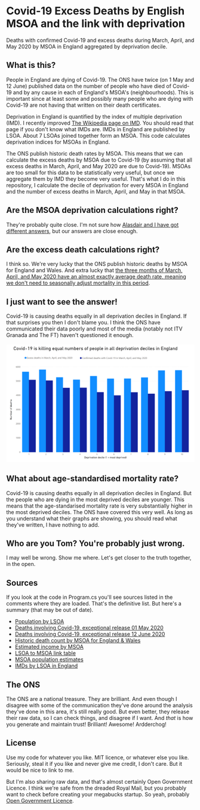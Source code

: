 # Covid-19 Excess Deaths by English MSOA and the link with deprivation
Deaths with confirmed Covid-19 and excess deaths during March, April, and May 2020 by MSOA in England aggregated by deprivation decile.

## What is this?
People in England are dying of Covid-19. The ONS have twice (on 1 May and 12 June) published data on the number of people who have died of Covid-19 and by any cause in each of England's MSOA's (neighbourhoods). This is important since at least some and possibly many people who are dying with Covid-19 are not having that written on their death certificates.

Deprivation in England is quantified by the index of multiple deprivation (IMD). I recently improved [The Wikipedia page on IMD](https://en.wikipedia.org/wiki/Multiple_deprivation_index). You should read that page if you don't know what IMDs are. IMDs in England are published by LSOA. About 7 LSOAs joined together form an MSOA. This code calculates deprivation indices for MSOAs in England.

The ONS publish historic death rates by MSOA. This means that we can calculate the excess deaths by MSOA due to Covid-19 (by assuming that all excess deaths in March, April, and May 2020 are due to Covid-19). MSOAs are too small for this data to be statistically very useful, but once we aggregate them by IMD they become very useful. That's what I do in this repository, I calculate the decile of deprivation for every MSOA in England and the number of excess deaths in March, April, and May in that MSOA.

## Are the MSOA deprivation calculations right?
They're probably quite close. I'm not sure how [Alasdair and I have got different answers](https://twitter.com/thomasforth/status/1257086421539618816), but our answers are close enough.

## Are the excess death calculations right?
I think so. We're very lucky that the ONS publish historic deaths by MSOA for England and Wales. And extra lucky that [the three months of March, April, and May 2020 have an almost exactly average death rate, meaning we don't need to seasonally adjust mortality in this period](https://twitter.com/thomasforth/status/1271458772402216961).

## I just want to see the answer!
Covid-19 is causing deaths equally in all deprivation deciles in England. If that surprises you then I don't blame you. I think the ONS have communicated their data poorly and most of the media (notably not ITV Granada and The FT) haven't questioned it enough.
<br/><br/>
![A graph showing that Covid-19 is causing deaths equally in all deprivation deciles in England.](Covid19DeathsByDeprivation.png)

## What about age-standardised mortality rate?
Covid-19 is causing deaths equally in all deprivation deciles in England. But the people who are dying in the most deprived deciles are younger. This means that the age-standarised mortality rate is very substantially higher in the most deprived deciles. The ONS have covered this very well. As long as you understand what their graphs are showing, you should read what they've written, I have nothing to add.

## Who are you Tom? You're probably just wrong.
I may well be wrong. Show me where. Let's get closer to the truth together, in the open.

## Sources
If you look at the code in Program.cs you'll see sources listed in the comments where they are loaded. That's the definitive list. But here's a summary (that may be out of date).
* [Population by LSOA](https://www.ons.gov.uk/peoplepopulationandcommunity/populationandmigration/populationestimates/datasets/lowersuperoutputareamidyearpopulationestimates)
* [Deaths involving Covid-19, exceptional release 01 May 2020](https://www.ons.gov.uk/peoplepopulationandcommunity/birthsdeathsandmarriages/deaths/datasets/deathsinvolvingcovid19bylocalareaanddeprivation)
* [Deaths involving Covid-19, exceptional release 12 June 2020](https://www.ons.gov.uk/peoplepopulationandcommunity/birthsdeathsandmarriages/deaths/datasets/deathsinvolvingcovid19bylocalareaanddeprivation)
* [Historic death count by MSOA for England & Wales](https://www.ons.gov.uk/peoplepopulationandcommunity/birthsdeathsandmarriages/deaths/adhocs/006979numberofdeathsoccurringbymsoaand5yearagegroupsenglandandwales2004to2015)
* [Estimated income by MSOA](https://www.ons.gov.uk/employmentandlabourmarket/peopleinwork/earningsandworkinghours/datasets/smallareaincomeestimatesformiddlelayersuperoutputareasenglandandwales)
* [LSOA to MSOA link table](https://geoportal.statistics.gov.uk/datasets/output-area-to-lsoa-to-msoa-to-local-authority-district-december-2017-lookup-with-area-classifications-in-great-britain)
* [MSOA population estimates](https://www.ons.gov.uk/peoplepopulationandcommunity/populationandmigration/populationestimates/datasets/middlesuperoutputareamidyearpopulationestimates)
* [IMDs by LSOA in England](http://geoportal1-ons.opendata.arcgis.com/datasets/3db665d50b1441bc82bb1fee74ccc95a_0)

## The ONS
The ONS are a national treasure. They are brilliant. And even though I disagree with some of the communication they've done around the analysis they've done in this area, it's still really good. But even better, they release their raw data, so I can check things, and disagree if I want. And *that* is how you generate and maintain trust! Brilliant! Awesome! Ardderchog!

## License
Use my code for whatever you like. MIT licence, or whatever else you like. Seriously, steal it if you like and never give me credit, I don't care. But it would be nice to link to me.

But I'm also sharing raw data, and that's almost certainly Open Government Licence. I think we're safe from the dreaded Royal Mail, but you probably want to check before creating your megabucks startup. So yeah, probably [Open Government Licence](http://www.nationalarchives.gov.uk/doc/open-government-licence/version/3/).
